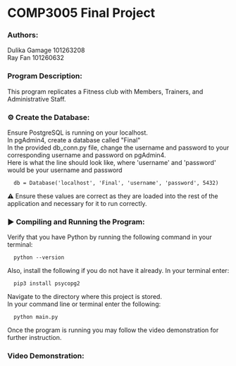 # COMP3005 Final Project
### Authors:   
 Dulika Gamage 101263208  
 Ray Fan 101260632  
### Program Description:   
This program replicates a Fitness club with Members, Trainers, and Administrative Staff.     
### ⚙️ Create the Database:  
Ensure PostgreSQL is running on your localhost.    
In pgAdmin4, create a database called "Final"   
In the provided db_conn.py file, change the username and password to your corresponding username and password on pgAdmin4.  
Here is what the line should look like, where 'username' and 'password' would be your username and password  

      db = Database('localhost', 'Final', 'username', 'password', 5432)

⚠️ Ensure these values are correct as they are loaded into the rest of the application and necessary for it to run correctly.  

### ▶️ Compiling and Running the Program:
Verify that you have Python by running the following command in your terminal:
  
      python --version
  Also, install the following if you do not have it already. In your terminal enter:
  
      pip3 install psycopg2  
Navigate to the directory where this project is stored.  
In your command line or terminal enter the following:  

      python main.py  
Once the program is running you may follow the video demonstration for further instruction.  

### Video Demonstration:

